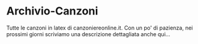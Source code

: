 # Archivio-Canzoni

Tutte le canzoni in latex di canzoniereonline.it. Con un po' di pazienza, nei prossimi giorni scriviamo una descrizione dettagliata anche qui...
